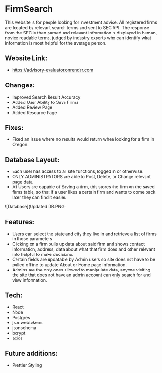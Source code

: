 # FirmSearch

This website is for people looking for investment advice. All registered firms are located by relevant search terms and sent to SEC API. The response from the SEC is then parsed and relevant information is displayed in human, novice readable terms, judged by industry experts who can identify what information is most helpful for the average person.

## Website Link:

- https://advisory-evaluator.onrender.com

## Changes:

- Improved Search Result Accuracy
- Added User Ability to Save Firms
- Added Review Page
- Added Resource Page

## Fixes:

- Fixed an issue where no results would return when looking for a firm in Oregon.

## Database Layout:

- Each user has access to all site functions, logged in or otherwise.
- ONLY ADMINISTRATORS are able to Post, Delete, or Change relevant page data.
- All Users are capable of Saving a firm, this stores the firm on the saved firms table, so that if a user likes a certain firm and wants to come back later they can find it easier.

![Database](Updated DB.PNG)

## Features:

- Users can select the state and city they live in and retrieve a list of firms in those parameters
- Clicking on a firm pulls up data about said firm and shows contact information, address, data about what that firm does and other relevant info helpful to make decisions.
- Certain fields are updatable by Admin users so site does not have to be pulled offline to update About or Home page information.
- Admins are the only ones allowed to manipulate data, anyone visiting the site that does not have an admin account can only search for and view information.

## Tech:

- React
- Node
- Postgres
- jsonwebtokens
- jsonschema
- bcrypt
- axios

## Future additions:

- Prettier Styling
